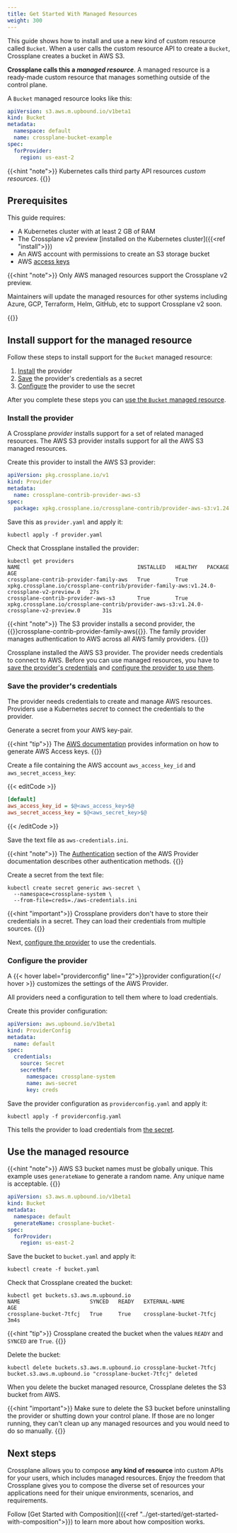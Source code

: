```yaml
---
title: Get Started With Managed Resources
weight: 300
---
```


This guide shows how to install and use a new kind of custom resource called
`Bucket`. When a user calls the custom resource API to create a `Bucket`,
Crossplane creates a bucket in AWS S3.

**Crossplane calls this a _managed resource_**. A managed resource is a
ready-made custom resource that manages something outside of the control plane.

A `Bucket` managed resource looks like this:

```yaml
apiVersion: s3.aws.m.upbound.io/v1beta1
kind: Bucket
metadata:
  namespace: default
  name: crossplane-bucket-example
spec:
  forProvider:
    region: us-east-2
```

{{<hint "note">}}
Kubernetes calls third party API resources _custom resources_.
{{</hint>}}

## Prerequisites

This guide requires:

* A Kubernetes cluster with at least 2 GB of RAM
* The Crossplane v2 preview [installed on the Kubernetes cluster]({{<ref "install">}})
* An AWS account with permissions to create an S3 storage bucket
* AWS [access keys](https://docs.aws.amazon.com/cli/latest/userguide/cli-configure-quickstart.html#cli-configure-quickstart-creds)

{{<hint "note">}}
Only AWS managed resources support the Crossplane v2 preview.

<!-- vale gitlab.FutureTense = NO -->
Maintainers will update the managed resources for other systems including Azure,
GCP, Terraform, Helm, GitHub, etc to support Crossplane v2 soon.
<!-- vale gitlab.FutureTense = YES -->
{{</hint>}}

## Install support for the managed resource

Follow these steps to install support for the `Bucket` managed resource:

1. [Install](#install-the-provider) the provider
1. [Save](#save-the-providers-credentials) the provider's credentials as a secret
1. [Configure](#configure-the-provider) the provider to use the secret

After you complete these steps you can
[use the `Bucket` managed resource](#use-the-managed-resource).

### Install the provider

A Crossplane _provider_ installs support for a set of related managed resources.
The AWS S3 provider installs support for all the AWS S3 managed resources.

Create this provider to install the AWS S3 provider:

```yaml {label="provider",copy-lines="all"}
apiVersion: pkg.crossplane.io/v1
kind: Provider
metadata:
  name: crossplane-contrib-provider-aws-s3
spec:
  package: xpkg.crossplane.io/crossplane-contrib/provider-aws-s3:v1.24.0-crossplane-v2-preview.0
```

Save this as `provider.yaml` and apply it:

```shell {label="kube-apply-provider",copy-lines="all"}
kubectl apply -f provider.yaml
```

Check that Crossplane installed the provider:

```shell {copy-lines="1",label="getProvider"}
kubectl get providers
NAME                                     INSTALLED   HEALTHY   PACKAGE                                                                                     AGE
crossplane-contrib-provider-family-aws   True        True      xpkg.crossplane.io/crossplane-contrib/provider-family-aws:v1.24.0-crossplane-v2-preview.0   27s
crossplane-contrib-provider-aws-s3       True        True      xpkg.crossplane.io/crossplane-contrib/provider-aws-s3:v1.24.0-crossplane-v2-preview.0       31s
```

{{<hint "note">}}
The S3 provider installs a second provider, the
{{<hover label="getProvider" line="4">}}crossplane-contrib-provider-family-aws{{</hover >}}.
The family provider manages authentication to AWS across all AWS family
providers.
{{</hint>}}

Crossplane installed the AWS S3 provider. The provider needs credentials to
connect to AWS. Before you can use managed resources, you have to
[save the provider's credentials](#save-the-providers-credentials) and
[configure the provider to use them](#configure-the-provider).

### Save the provider's credentials

The provider needs credentials to create and manage AWS resources. Providers use
a Kubernetes _secret_ to connect the credentials to the provider.

Generate a secret from your AWS key-pair.

{{<hint "tip">}}
The [AWS documentation](https://docs.aws.amazon.com/cli/latest/userguide/cli-configure-quickstart.html#cli-configure-quickstart-creds)
provides information on how to generate AWS Access keys.
{{</hint>}}

Create a file containing the AWS account `aws_access_key_id` and
`aws_secret_access_key`:

{{< editCode >}}
```ini {copy-lines="all"}
[default]
aws_access_key_id = $@<aws_access_key>$@
aws_secret_access_key = $@<aws_secret_key>$@
```
{{< /editCode >}}

Save the text file as `aws-credentials.ini`.

{{<hint "note">}}
The [Authentication](https://docs.upbound.io/providers/provider-aws/authentication/)
section of the AWS Provider documentation describes other authentication methods.
{{</hint>}}

Create a secret from the text file:

```shell {label="kube-create-secret",copy-lines="all"}
kubectl create secret generic aws-secret \
  --namespace=crossplane-system \
  --from-file=creds=./aws-credentials.ini
```

{{<hint "important">}}
Crossplane providers don't have to store their credentials in a secret. They
can load their credentials from multiple sources.
{{</hint>}}

Next, [configure the provider](#configure-the-provider) to use the credentials.

### Configure the provider

A {{< hover label="providerconfig" line="2">}}provider configuration{{</ hover >}}
customizes the settings of the AWS Provider.

All providers need a configuration to tell them where to load credentials.

Create this provider configuration:

```yaml {label="providerconfig",copy-lines="all"}
apiVersion: aws.upbound.io/v1beta1
kind: ProviderConfig
metadata:
  name: default
spec:
  credentials:
    source: Secret
    secretRef:
      namespace: crossplane-system
      name: aws-secret
      key: creds
```

Save the provider configuration as `providerconfig.yaml` and apply it:

```shell {label="kube-apply-providerconfig",copy-lines="all"}
kubectl apply -f providerconfig.yaml
```

This tells the provider to load credentials from
[the secret](#save-the-providers-credentials).

## Use the managed resource

{{<hint "note">}}
AWS S3 bucket names must be globally unique. This example uses `generateName` to
generate a random name. Any unique name is acceptable.
{{</hint>}}

```yaml {label="bucket"}
apiVersion: s3.aws.m.upbound.io/v1beta1
kind: Bucket
metadata:
  namespace: default
  generateName: crossplane-bucket-
spec:
  forProvider:
    region: us-east-2
```

Save the bucket to `bucket.yaml` and apply it:

```shell {label="kube-create-bucket",copy-lines="all"}
kubectl create -f bucket.yaml
```

Check that Crossplane created the bucket:

```shell {copy-lines="1"}
kubectl get buckets.s3.aws.m.upbound.io
NAME                      SYNCED   READY   EXTERNAL-NAME             AGE
crossplane-bucket-7tfcj   True     True    crossplane-bucket-7tfcj   3m4s
```

{{<hint "tip">}}
Crossplane created the bucket when the values `READY` and `SYNCED` are `True`.
{{</hint>}}

Delete the bucket:

```shell {copy-lines="1"}
kubectl delete buckets.s3.aws.m.upbound.io crossplane-bucket-7tfcj
bucket.s3.aws.m.upbound.io "crossplane-bucket-7tfcj" deleted
```

When you delete the bucket managed resource, Crossplane deletes the S3 bucket
from AWS.

{{<hint "important">}}
Make sure to delete the S3 bucket before uninstalling the provider or shutting
down your control plane. If those are no longer running, they can't clean up any
managed resources and you would need to do so manually.
{{</hint>}}

## Next steps

Crossplane allows you to compose **any kind of resource** into custom APIs for
your users, which includes managed resources. Enjoy the freedom that Crossplane
gives you to compose the diverse set of resources your applications need for
their unique environments, scenarios, and requirements.

Follow [Get Started with Composition]({{<ref "../get-started/get-started-with-composition">}})
to learn more about how composition works.
